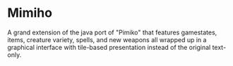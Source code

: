 # Mimiho

A grand extension of the java port of "Pimiko" that features gamestates, items, creature variety, spells, and new weapons all wrapped up in a graphical interface with tile-based presentation instead of the original text-only.